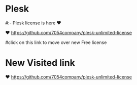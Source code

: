 # Plesk 

#:- Plesk license is here  ♥

♥ https://github.com/7054company/plesk-unlimited-license

#click on this link to move over new Free license

# New Visited link
 ♥ https://github.com/7054company/plesk-unlimited-license

